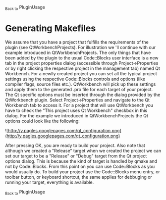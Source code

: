 <sub>Back to</sub> PluginUsage

# Generating Makefiles #

We assume that you have a project that fulfills the requirements of the plugin (see QtWorkbenchProjects). For illustration we 'll continue with our example introduced in QtWorkbenchProjects.
The only things that have been added by the plugin to the usual Code::Blocks user interface is a new tab in the project properties dialog (accessible through Project->Properties or by right clicking the respective project in the management tab) named Qt Workbench. For a newlly created project you can set all the typical project settings using the respective Code::Blocks controls and options (like compiler flags, source files etc.). QtWorkbench will pick up these settings and apply them to the generated .pro file for each target of your project. The Qt specific options must be inserted through the dialog provided by the QtWorkbench plugin. Select Project->Properties and navigate to the Qt Workbench tab to access it. For a project that will use QtWorkbench you have to check the "This project uses Qt Workbench" checkbox in this dialog. For the example we introduced in QtWorkbenchProjects the Qt options could look like the following:

![http://y.pagles.googlepages.com/qt_configuration.png](http://y.pagles.googlepages.com/qt_configuration.png)

After pressing OK, you are ready to build your project. Also note that although we created a "Release" target when we created the project we can set our target to be a "Release" or "Debug" target from the Qt project options dialog. This is because the kind of target is handled by qmake and not by Code::Blocks.
From this point on you can use Code::Blocks as you would usually do. To build your project use the Code::Blocks menu entry, or toolbar button, or keyboard shortcut, the same applies for debbuging or running your target, everything is available.

<sub>Back to</sub> PluginUsage